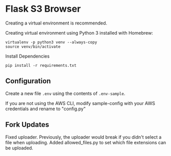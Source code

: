 # Flask S3 Browser

Creating a virtual environment is recommended.

Creating virtual environment using Python 3 installed with Homebrew:
```shell
virtualenv -p python3 venv --always-copy
source venv/bin/activate
```

Install Dependencies

```shell
pip install -r requirements.txt
```

## Configuration

Create a new file `.env` using the contents of `.env-sample`.

If you are not using the AWS CLI, modify sample-config with your AWS credentials and rename to "config.py"

## Fork Updates

Fixed uploader. Previously, the uploader would break if you didn't select a file when uploading.
Added allowed_files.py to set which file extensions can be uploaded. 
